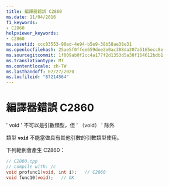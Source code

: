 ```yaml
---
title: 編譯器錯誤 C2860
ms.date: 11/04/2016
f1_keywords:
- C2860
helpviewer_keywords:
- C2860
ms.assetid: ccc83553-90ed-4e94-b5e9-38b58ae38e31
ms.openlocfilehash: 25ae5f0ffee659dee2e0ac388da207a5165ecc8e
ms.sourcegitcommit: 1f009ab0f2cc4a177f2d1353d5a38f164612bdb1
ms.translationtype: MT
ms.contentlocale: zh-TW
ms.lasthandoff: 07/27/2020
ms.locfileid: "87214564"
---
```

# <a name="compiler-error-c2860"></a>編譯器錯誤 C2860

' void ' 不可以是引數類型，但 ' （void） ' 除外

類型 **`void`** 不能當做具有其他引數的引數類型使用。

下列範例會產生 C2860：

```cpp
// C2860.cpp
// compile with: /c
void profunc1(void, int i);   // C2860
void func10(void);   // OK
```

